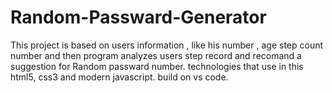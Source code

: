 # Random-Passward-Generator
This project is based on users information , like his number , age step count number and then program analyzes  users step record and recomand a suggestion  for Random passward number.
technologies that use in this html5, css3 and modern javascript.
build on vs code.
